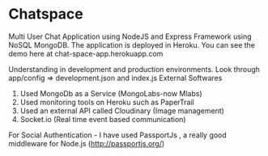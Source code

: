 # Chatspace
Multi User Chat Application using NodeJS and Express Framework using NoSQL MongoDB. The application is deployed in Heroku. You can see the demo here at chat-space-app.herokuapp.com

Understanding in development and production environments. Look through app/config => development.json and index.js 
External Softwares 
1) Used MongoDb as a Service (MongoLabs-now Mlabs)
2) Used monitoring tools on Heroku such as PaperTrail
3) Used an external API called Cloudinary (Image management)
4) Socket.io (Real time event based communication)


For Social Authentication - I have used PassportJs , a really good middleware for Node.js (http://passportjs.org/)
